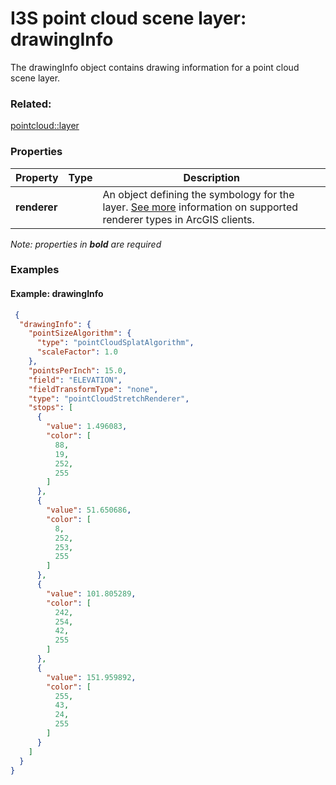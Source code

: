 # I3S point cloud scene layer: drawingInfo

The drawingInfo object contains drawing information for a point cloud scene layer. 

### Related:

[pointcloud::layer](layer.md)
### Properties

| Property | Type | Description |
| --- | --- | --- |
| **renderer** |  | An object defining the symbology for the layer. [See more](https://developers.arcgis.com/web-scene-specification/objects/pointCloudRenderer/) information on supported renderer types in ArcGIS clients. |

*Note: properties in **bold** are required*

### Examples 

#### Example: drawingInfo 

```json
 {
  "drawingInfo": {
    "pointSizeAlgorithm": {
      "type": "pointCloudSplatAlgorithm",
      "scaleFactor": 1.0
    },
    "pointsPerInch": 15.0,
    "field": "ELEVATION",
    "fieldTransformType": "none",
    "type": "pointCloudStretchRenderer",
    "stops": [
      {
        "value": 1.496083,
        "color": [
          88,
          19,
          252,
          255
        ]
      },
      {
        "value": 51.650686,
        "color": [
          8,
          252,
          253,
          255
        ]
      },
      {
        "value": 101.805289,
        "color": [
          242,
          254,
          42,
          255
        ]
      },
      {
        "value": 151.959892,
        "color": [
          255,
          43,
          24,
          255
        ]
      }
    ]
  }
} 
````

